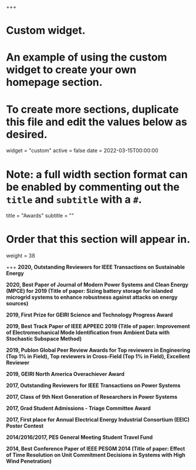 +++
# Custom widget.
# An example of using the custom widget to create your own homepage section.
# To create more sections, duplicate this file and edit the values below as desired.
widget = "custom"
active = false
date = 2022-03-15T00:00:00

# Note: a full width section format can be enabled by commenting out the `title` and `subtitle` with a `#`.
title = "Awards"
subtitle = ""

# Order that this section will appear in.
weight = 38

+++ 
**2020, Outstanding Reviewers for IEEE Transactions on Sustainable Energy**

**2020, Best Paper of Journal of Modern Power Systems and Clean Energy (MPCE) for 2019 (Title of paper: Sizing battery storage for islanded microgrid systems to enhance robustness against attacks on energy sources)**

**2019, First Prize for GEIRI Science and Technology Progress Award**

**2019, Best Track Paper of IEEE APPEEC 2019 (Title of paper: Improvement of Electromechanical Mode Identification from Ambient Data with Stochastic Subspace Method)**

**2019, Publon Global Peer Review Awards for Top reviewers in Engineering (Top 1% in Field), Top reviewers in Cross-Field (Top 1% in Field), Excellent Reviewer**

**2019, GEIRI North America Overachiever Award**

**2017, Outstanding Reviewers for IEEE Transactions on Power Systems**

**2017, Class of 9th Next Generation of Researchers in Power Systems**

**2017, Grad Student Admissions - Triage Committee Award**

**2017, First place for Annual Electrical Energy Industrial Consortium (EEIC) Poster Contest**

**2014/2016/2017, PES General Meeting Student Travel Fund**

**2014, Best Conference Paper of IEEE PESGM 2014 (Title of paper: Effect of Time Resolution on Unit Commitment Decisions in Systems with High Wind Penetration)**
